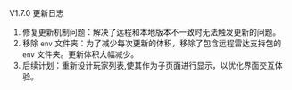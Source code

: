 V1.7.0 更新日志

1. 修复更新机制问题：解决了远程和本地版本不一致时无法触发更新的问题。
2. 移除 `env` 文件夹：为了减少每次更新的体积，移除了包含远程雷达支持包的 `env` 文件夹。更新体积大幅减少。
3. 后续计划：重新设计玩家列表,使其作为子页面进行显示，以优化界面交互体验。
